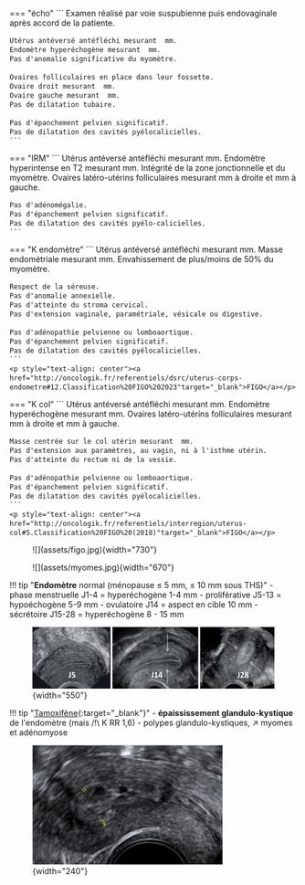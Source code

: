 === "écho"
    ```
    Examen réalisé par voie suspubienne puis endovaginale après accord de la patiente.

    Utérus antéversé antéfléchi mesurant  mm.
    Endomètre hyperéchogène mesurant  mm.
    Pas d'anomalie significative du myomètre.

    Ovaires folliculaires en place dans leur fossette.
    Ovaire droit mesurant  mm.
    Ovaire gauche mesurant  mm.
    Pas de dilatation tubaire.

    Pas d'épanchement pelvien significatif.
    Pas de dilatation des cavités pyélocalicielles.
    ```
=== "IRM"
    ```
    Utérus antéversé antéfléchi mesurant  mm.
    Endomètre hyperintense en T2 mesurant  mm.
    Intégrité de la zone jonctionnelle et du myomètre.
    Ovaires latéro-utérins folliculaires mesurant  mm à droite et  mm à gauche.

    Pas d'adénomégalie.
    Pas d'épanchement pelvien significatif.
    Pas de dilatation des cavités pyélo-calicielles.
    ```
=== "K endomètre"
    ```
    Utérus antéversé antéfléchi mesurant  mm.
    Masse endométriale mesurant  mm.
    Envahissement de plus/moins de 50% du myomètre.

    Respect de la séreuse.
    Pas d'anomalie annexielle.
    Pas d'atteinte du stroma cervical.
    Pas d'extension vaginale, paramétriale, vésicale ou digestive.

    Pas d'adénopathie pelvienne ou lomboaortique.
    Pas d'épanchement pelvien significatif.
    Pas de dilatation des cavités pyélocalicielles.
    ```
    <p style="text-align: center"><a href="http://oncologik.fr/referentiels/dsrc/uterus-corps-endometre#12.Classification%20FIGO%202023"target="_blank">FIGO</a></p>
=== "K col"
    ```
    Utérus antéversé antéfléchi mesurant  mm.
    Endomètre hyperéchogène mesurant  mm.
    Ovaires latéro-utérins folliculaires mesurant  mm à droite et  mm à gauche.

    Masse centrée sur le col utérin mesurant  mm.
    Pas d'extension aux paramètres, au vagin, ni à l'isthme utérin.
    Pas d'atteinte du rectum ni de la vessie.

    Pas d'adénopathie pelvienne ou lomboaortique.
    Pas d'épanchement pelvien significatif.
    Pas de dilatation des cavités pyélocalicielles.
    ```
    <p style="text-align: center"><a href="http://oncologik.fr/referentiels/interregion/uterus-col#5.Classification%20FIGO%20(2018)"target="_blank">FIGO</a></p>

<figure markdown="span">
    ![](assets/figo.jpg){width="730"}
</figure>

<figure markdown="span">
    ![](assets/myomes.jpg){width="670"}
</figure>

!!! tip "**Endomètre** normal (ménopause ≤ 5 mm, ≤ 10 mm sous THS)"
    - phase menstruelle J1-4 = hyperéchogène 1-4 mm
    - proliférative J5-13 = hypoéchogène 5-9 mm
    - ovulatoire J14 = aspect en cible 10 mm
    - sécrétoire J15-28 = hyperéchogène 8 - 15 mm
    <figure markdown="span">
        ![](assets/endometre.jpg){width="550"}
    </figure>

!!! tip "[Tamoxifène](https://radiopaedia.org/articles/tamoxifen-associated-endometrial-changes-2){:target="_blank"}"
    - **épaississement glandulo-kystique** de l'endomètre (mais /!\ K RR 1,6)
    - polypes glandulo-kystiques, ↗ myomes et adénomyose
    <figure markdown="span">
        ![](assets/tamox.jpg){width="240"}
    </figure>